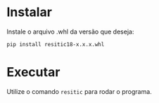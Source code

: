 # Instalar
Instale o arquivo .whl da versão que deseja:

`pip install resitic18-x.x.x.whl`

# Executar

Utilize o comando `resitic` para rodar o programa.